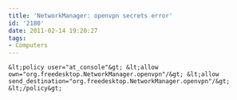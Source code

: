 ```yaml
---
title: 'NetworkManager: openvpn secrets error'
id: '2180'
date: 2011-02-14 19:20:27
tags:
- Computers
---
```


`&lt;policy user="at_console"&gt; &lt;allow own="org.freedesktop.NetworkManager.openvpn"/&gt; &lt;allow send_destination="org.freedesktop.NetworkManager.openvpn"/&gt; &lt;/policy&gt;`